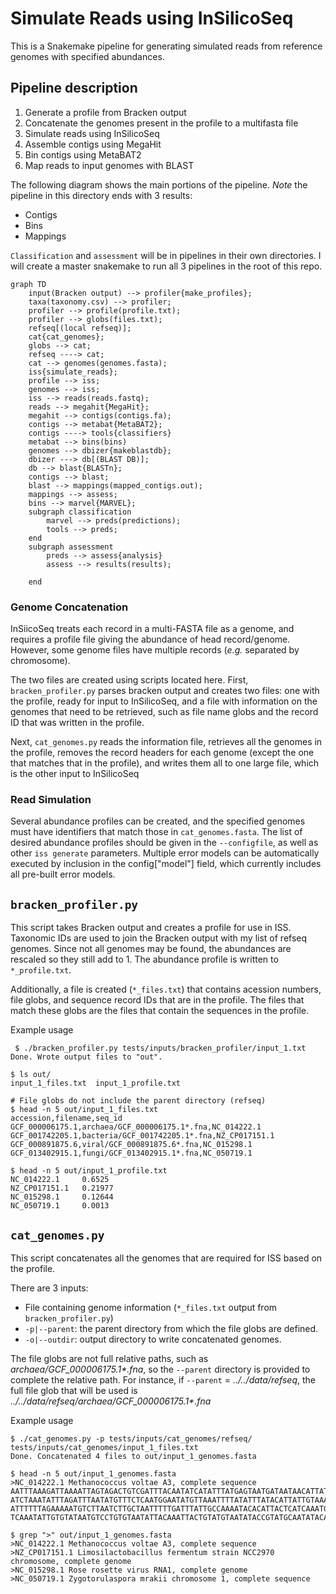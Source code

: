 # Simulate Reads using InSilicoSeq

This is a Snakemake pipeline for generating simulated reads from reference genomes with specified abundances.

## Pipeline description

1. Generate a profile from Bracken output
2. Concatenate the genomes present in the profile to a multifasta file
3. Simulate reads using InSilicoSeq
4. Assemble contigs using MegaHit
5. Bin contigs using MetaBAT2
6. Map reads to input genomes with BLAST

The following diagram shows the main portions of the pipeline. *Note* the pipeline in this directory ends with 3 results:

* Contigs
* Bins
* Mappings

`Classification` and `assessment` will be in pipelines in their own directories. I will create a master snakemake to run all 3 pipelines in the root of this repo.

```mermaid
graph TD
    input(Bracken output) --> profiler{make_profiles};
    taxa(taxonomy.csv) --> profiler;
    profiler --> profile(profile.txt);
    profiler --> globs(files.txt);
    refseq[(local refseq)];
    cat{cat_genomes};
    globs --> cat;
    refseq ----> cat;
    cat --> genomes(genomes.fasta);
    iss{simulate_reads};
    profile --> iss;
    genomes --> iss;
    iss --> reads(reads.fastq);
    reads --> megahit{MegaHit};
    megahit --> contigs(contigs.fa);
    contigs --> metabat{MetaBAT2};
    contigs ----> tools{classifiers}
    metabat --> bins(bins)
    genomes --> dbizer{makeblastdb};
    dbizer ---> db[(BLAST DB)];
    db --> blast{BLASTn};
    contigs --> blast;
    blast --> mappings(mapped_contigs.out);
    mappings --> assess;
    bins --> marvel{MARVEL};
    subgraph classification
        marvel --> preds(predictions);
        tools --> preds;
    end
    subgraph assessment
        preds --> assess{analysis}
        assess --> results(results);
        
    end
```

### Genome Concatenation

InSiicoSeq treats each record in a multi-FASTA file as a genome, and requires a profile file giving the abundance of head record/genome. However, some genome files have multiple records (*e.g.* separated by chromosome).

The two files are created using scripts located here. First, `bracken_profiler.py` parses bracken output and creates two files: one with the profile, ready for input to InSilicoSeq, and a file with information on the genomes that need to be retrieved, such as file name globs and the record ID that was written in the profile.

Next, `cat_genomes.py` reads the information file, retrieves all the genomes in the profile, removes the record headers for each genome (except the one that matches that in the profile), and writes them all to one large file, which is the other input to InSilicoSeq

### Read Simulation

Several abundance profiles can be created, and the specified genomes must have identifiers that match those in `cat_genomes.fasta`. The list of desired abundance profiles should be given in the `--configfile`, as well as other `iss generate` parameters. Multiple error models can be automatically executed by inclusion in the config["model"] field, which currently includes all pre-built error models.


## `bracken_profiler.py`

This script takes Bracken output and creates a profile for use in ISS. Taxonomic IDs are used to join the Bracken output with my list of refseq genomes. Since not all genomes may be found, the abundances are rescaled so they still add to 1. The abundance profile is written to `*_profile.txt`.

Additionally, a file is created (`*_files.txt`) that contains acession numbers, file globs, and sequence record IDs that are in the profile. The files that match these globs are the files that contain the sequences in the profile.

Example usage
```
 $ ./bracken_profiler.py tests/inputs/bracken_profiler/input_1.txt
Done. Wrote output files to "out".

$ ls out/
input_1_files.txt  input_1_profile.txt

# File globs do not include the parent directory (refseq)
$ head -n 5 out/input_1_files.txt 
accession,filename,seq_id
GCF_000006175.1,archaea/GCF_000006175.1*.fna,NC_014222.1
GCF_001742205.1,bacteria/GCF_001742205.1*.fna,NZ_CP017151.1
GCF_000891875.6,viral/GCF_000891875.6*.fna,NC_015298.1
GCF_013402915.1,fungi/GCF_013402915.1*.fna,NC_050719.1

$ head -n 5 out/input_1_profile.txt
NC_014222.1     0.6525
NZ_CP017151.1   0.21977
NC_015298.1     0.12644
NC_050719.1     0.0013
```
## `cat_genomes.py`

This script concatenates all the genomes that are required for ISS based on the profile.

There are 3 inputs:

* File containing genome information (`*_files.txt` output from `bracken_profiler.py`)
* `-p|--parent`: the parent directory from which the file globs are defined.
* `-o|--outdir`: output directory to write concatenated genomes.

The file globs are not full relative paths, such as *archaea/GCF_000006175.1\*.fna*, so the `--parent` directory is provided to complete the relative path. For instance, if `--parent` = *../../data/refseq*, the full file glob that will be used is *../../data/refseq/archaea/GCF_000006175.1\*.fna*

Example usage
```
$ ./cat_genomes.py -p tests/inputs/cat_genomes/refseq/ tests/inputs/cat_genomes/input_1_files.txt 
Done. Concatenated 4 files to out/input_1_genomes.fasta

$ head -n 5 out/input_1_genomes.fasta
>NC_014222.1 Methanococcus voltae A3, complete sequence
AATTTAAAGATTAAAATTAGTAGACTGTCGATTTACAATATCATATTTATGAGTAATGATAATAACATTATCAAAGTATT
ATCTAAATATTTAGATTTAATATGTTTCTCAATGGAATATGTTAAATTTTATATTTATACATTATTGTAAAATCATAAAA
ATTTTTTAGAAAAATGTCTTAATCTTGCTAATTTTTGATTTATTGCCAAAATACACATTACTCATCAAATGAAAATTAGT
TCAAATATTGTGTATAATGTCCTGTGTAATATTACAAATTACTGTATGTAATATACCGTATGCAATATACAATAGTAAAT

$ grep ">" out/input_1_genomes.fasta 
>NC_014222.1 Methanococcus voltae A3, complete sequence
>NZ_CP017151.1 Limosilactobacillus fermentum strain NCC2970 chromosome, complete genome
>NC_015298.1 Rose rosette virus RNA1, complete genome
>NC_050719.1 Zygotorulaspora mrakii chromosome 1, complete sequence
```

